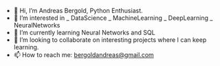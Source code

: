 - 👋 Hi, I’m Andreas Bergold, Python Enthusiast.
- 👀 I’m interested in _ DataScience _ MachineLearning _ DeepLearning _ NeuralNetworks
- 🌱 I’m currently learning Neural Networks and SQL
- 💞️ I’m looking to collaborate on interesting projects where I can keep learning.
- 📫 How to reach me: bergoldandreas@gmail.com

<!---
dackone43/dackone43 is a ✨ special ✨ repository because its `README.md` (this file) appears on your GitHub profile.
You can click the Preview link to take a look at your changes.
--->
